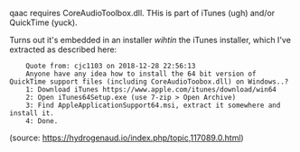 qaac requires CoreAudioToolbox.dll.   THis is part of iTunes (ugh)  and/or QuickTime (yuck).

Turns out it's embedded in an installer *wihtin* the iTunes installer, which I've extracted as described here: 

        Quote from: cjc1103 on 2018-12-28 22:56:13
        Anyone have any idea how to install the 64 bit version of QuickTime support files (including CoreAudioToobox.dll) on Windows..?
        1: Download iTunes https://www.apple.com/itunes/download/win64
        2: Open iTunes64Setup.exe (use 7-zip > Open Archive)
        3: Find AppleApplicationSupport64.msi, extract it somewhere and install it.
        4: Done.

(source: https://hydrogenaud.io/index.php/topic,117089.0.html)